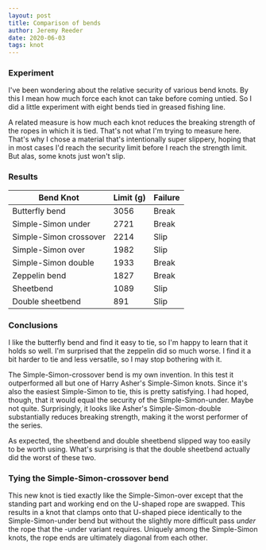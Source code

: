 ```yaml
---
layout: post
title: Comparison of bends
author: Jeremy Reeder
date: 2020-06-03
tags: knot
---
```


### Experiment

I've been wondering about the relative security of various bend knots. By this
I mean how much force each knot can take before coming untied. So I did a
little experiment with eight bends tied in greased fishing line.

A related measure is how much each knot reduces the breaking strength of the
ropes in which it is tied. That's not what I'm trying to measure here. That's
why I chose a material that's intentionally super slippery, hoping that in most
cases I'd reach the security limit before I reach the strength limit. But alas,
some knots just won't slip.


### Results

| Bend Knot              | Limit (g) | Failure |
|------------------------|-----------|---------|
| Butterfly bend         | 3056      | Break   |
| Simple-Simon under     | 2721      | Break   |
| Simple-Simon crossover | 2214      | Slip    |
| Simple-Simon over      | 1982      | Slip    |
| Simple-Simon double    | 1933      | Break   |
| Zeppelin bend          | 1827      | Break   |
| Sheetbend              | 1089      | Slip    |
| Double sheetbend       | 891       | Slip    |


### Conclusions

I like the butterfly bend and find it easy to tie, so I'm happy to learn that
it holds so well. I'm surprised that the zeppelin did so much worse. I find it
a bit harder to tie and less versatile, so I may stop bothering with it.

The Simple-Simon-crossover bend is my own invention. In this test it outperformed all but one of Harry Asher's Simple-Simon knots. Since it's also the easiest Simple-Simon to tie,
this is pretty satisfying. I had hoped, though, that it would equal the security of the Simple-Simon-under. Maybe not quite. Surprisingly, it looks like Asher's Simple-Simon-double substantially reduces breaking strength, making it the worst performer of the series.

As expected, the sheetbend and double sheetbend slipped way too easily to be
worth using. What's surprising is that the double sheetbend actually did the
worst of these two.


### Tying the Simple-Simon-crossover bend

This new knot is tied exactly like the Simple-Simon-over except that the standing part and working end on the U-shaped rope are swapped. This results in a knot that clamps onto that U-shaped piece identically to the Simple-Simon-under bend but without the slightly more difficult pass _under_ the rope that the -under variant requires. Uniquely among the Simple-Simon knots, the rope ends are ultimately diagonal from each other.